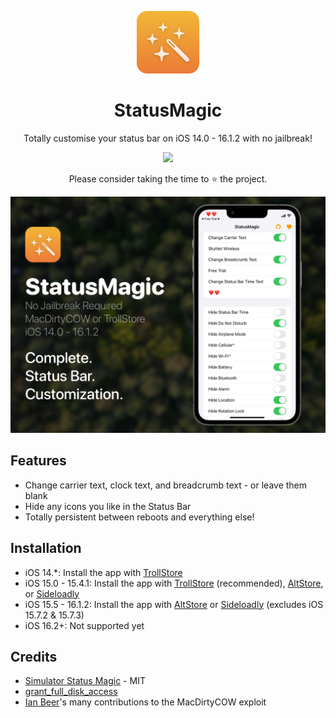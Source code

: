 <p align="center">
  <img src='https://raw.githubusercontent.com/Avangelista/StatusMagic/main/Images/RoundedIcon.png' width="100">
</p>
<h1 align="center">StatusMagic</h1>
<p align="center">Totally customise your status bar on iOS 14.0 - 16.1.2 with no jailbreak!</p>
<p align="center">
  <a href="https://ko-fi.com/Z8Z4GLC08"><img src="https://ko-fi.com/img/githubbutton_sm.svg"></a>
</p>
<p align="center">Please consider taking the time to ⭐️ the project.</p>
<p align="center">
  <img src='https://raw.githubusercontent.com/Avangelista/StatusMagic/main/Images/Promo.png'>
</p>

## Features
- Change carrier text, clock text, and breadcrumb text - or leave them blank
- Hide any icons you like in the Status Bar
- Totally persistent between reboots and everything else!

## Installation
- iOS 14.*: Install the app with [TrollStore](https://github.com/opa334/TrollStore)
- iOS 15.0 - 15.4.1: Install the app with [TrollStore](https://github.com/opa334/TrollStore) (recommended), [AltStore](https://altstore.io/), or [Sideloadly](https://sideloadly.io/)
- iOS 15.5 - 16.1.2: Install the app with [AltStore](https://altstore.io/) or [Sideloadly](https://sideloadly.io/) (excludes iOS 15.7.2 & 15.7.3)
- iOS 16.2+: Not supported yet


## Credits
- [Simulator Status Magic](https://github.com/shinydevelopment/SimulatorStatusMagic) - MIT
- [grant_full_disk_access](https://gist.github.com/zhuowei/bc7a90bdc520556fda84d33e0583eb3e)
- [Ian Beer](https://twitter.com/i41nbeer)'s many contributions to the MacDirtyCOW exploit
